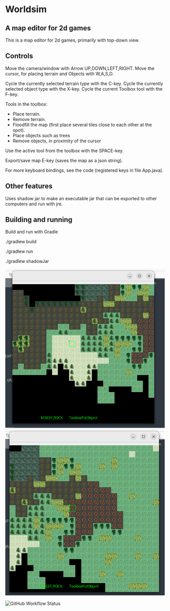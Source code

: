 # Worldsim

## A map editor for 2d games

This is a map editor for 2d games, primarily with top-down view.

## Controls

Move the camera/window with Arrow UP,DOWN,LEFT,RIGHT.
Move the cursor, for placing terrain and Objects with W,A,S,D.

Cycle the currently selected terrain type with the C-key.
Cycle the currently selected object type with the X-key.
Cycle the current Toolbox tool with the F-key.

Tools in the toolbox:
* Place terrain.
* Remove terrain.
* Floodfill the map (first place several tiles close to each other at the spot).
* Place objects such as trees
* Remove objects, in proximity of the cursor

Use the active tool from the toolbox with the SPACE-key.

Export/save map E-key (saves the map as a json string).

For more keyboard bindings, see the code (registered keys in file App.java).

## Other features

Uses shadow jar to make an executable jar that can be exported to other computers and run with jre.

## Building and running 

Build and run with Gradle

./gradlew build

./gradlew run

./gradlew shadowJar


![screenshot](/worldsim1.png "A screenshot from the editor")
![screenshot](/worldsim2.png "Another screenshot from the editor")

![GitHub Workflow Status](https://img.shields.io/github/actions/workflow/status/kribo852/worldsim/gradle.yml)


